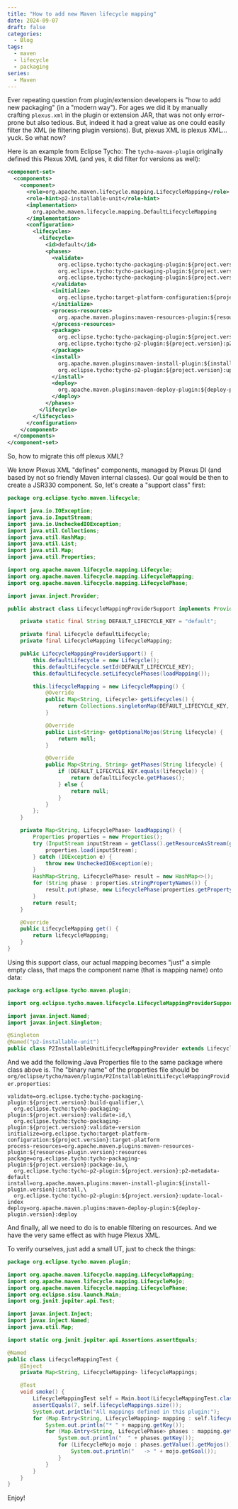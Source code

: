 ```yaml
---
title: "How to add new Maven lifecycle mapping"
date: 2024-09-07
draft: false
categories:
  - Blog
tags:
  - maven
  - lifecycle
  - packaging
series:
  - Maven
---
```


Ever repeating question from plugin/extension developers is "how to add new packaging" (in a "modern way"). 
For ages we did it by manually crafting `plexus.xml` in the plugin or extension JAR, that was not only error-prone 
but also tedious. But, indeed it had a great value as one could easily filter the XML (ie filtering plugin versions). 
But, plexus XML is plexus XML... yuck. So what now?

Here is an example from Eclipse Tycho: The `tycho-maven-plugin` originally defined this Plexus XML (and yes, it did 
filter for versions as well):

```xml
<component-set>
  <components>
    <component>
      <role>org.apache.maven.lifecycle.mapping.LifecycleMapping</role>
      <role-hint>p2-installable-unit</role-hint>
      <implementation>
        org.apache.maven.lifecycle.mapping.DefaultLifecycleMapping
      </implementation>
      <configuration>
        <lifecycles>
          <lifecycle>
            <id>default</id>
            <phases>
              <validate>
                org.eclipse.tycho:tycho-packaging-plugin:${project.version}:build-qualifier,
                org.eclipse.tycho:tycho-packaging-plugin:${project.version}:validate-id,
                org.eclipse.tycho:tycho-packaging-plugin:${project.version}:validate-version
              </validate>
              <initialize>
                org.eclipse.tycho:target-platform-configuration:${project.version}:target-platform
              </initialize>
              <process-resources>
                org.apache.maven.plugins:maven-resources-plugin:${resources-plugin.version}:resources
              </process-resources>
              <package>
                org.eclipse.tycho:tycho-packaging-plugin:${project.version}:package-iu,
                org.eclipse.tycho:tycho-p2-plugin:${project.version}:p2-metadata-default
              </package>
              <install>
                org.apache.maven.plugins:maven-install-plugin:${install-plugin.version}:install,
                org.eclipse.tycho:tycho-p2-plugin:${project.version}:update-local-index
              </install>
              <deploy>
                org.apache.maven.plugins:maven-deploy-plugin:${deploy-plugin.version}:deploy
              </deploy>
            </phases>
          </lifecycle>
        </lifecycles>
      </configuration>
    </component>
  </components>
</component-set>
```

So, how to migrate this off plexus XML? 

We know Plexus XML "defines" components, managed by Plexus DI (and based by not so friendly Maven internal classes).
Our goal would be then to create a JSR330 component. So, let's create a "support class" first:

```java
package org.eclipse.tycho.maven.lifecycle;

import java.io.IOException;
import java.io.InputStream;
import java.io.UncheckedIOException;
import java.util.Collections;
import java.util.HashMap;
import java.util.List;
import java.util.Map;
import java.util.Properties;

import org.apache.maven.lifecycle.mapping.Lifecycle;
import org.apache.maven.lifecycle.mapping.LifecycleMapping;
import org.apache.maven.lifecycle.mapping.LifecyclePhase;

import javax.inject.Provider;

public abstract class LifecycleMappingProviderSupport implements Provider<LifecycleMapping> {

    private static final String DEFAULT_LIFECYCLE_KEY = "default";

    private final Lifecycle defaultLifecycle;
    private final LifecycleMapping lifecycleMapping;

    public LifecycleMappingProviderSupport() {
        this.defaultLifecycle = new Lifecycle();
        this.defaultLifecycle.setId(DEFAULT_LIFECYCLE_KEY);
        this.defaultLifecycle.setLifecyclePhases(loadMapping());

        this.lifecycleMapping = new LifecycleMapping() {
            @Override
            public Map<String, Lifecycle> getLifecycles() {
                return Collections.singletonMap(DEFAULT_LIFECYCLE_KEY, defaultLifecycle);
            }

            @Override
            public List<String> getOptionalMojos(String lifecycle) {
                return null;
            }

            @Override
            public Map<String, String> getPhases(String lifecycle) {
                if (DEFAULT_LIFECYCLE_KEY.equals(lifecycle)) {
                    return defaultLifecycle.getPhases();
                } else {
                    return null;
                }
            }
        };
    }

    private Map<String, LifecyclePhase> loadMapping() {
        Properties properties = new Properties();
        try (InputStream inputStream = getClass().getResourceAsStream(getClass().getSimpleName() + ".properties")) {
            properties.load(inputStream);
        } catch (IOException e) {
            throw new UncheckedIOException(e);
        }
        HashMap<String, LifecyclePhase> result = new HashMap<>();
        for (String phase : properties.stringPropertyNames()) {
            result.put(phase, new LifecyclePhase(properties.getProperty(phase)));
        }
        return result;
    }

    @Override
    public LifecycleMapping get() {
        return lifecycleMapping;
    }
}
```

Using this support class, our actual mapping becomes "just" a simple empty class, that maps the component name (that
is mapping name) onto data:

```java
package org.eclipse.tycho.maven.plugin;

import org.eclipse.tycho.maven.lifecycle.LifecycleMappingProviderSupport;

import javax.inject.Named;
import javax.inject.Singleton;

@Singleton
@Named("p2-installable-unit")
public class P2InstallableUnitLifecycleMappingProvider extends LifecycleMappingProviderSupport {}
```

And we add the following Java Properties file to the same package where class above is. The "binary name" of 
the properties file should be `org/eclipse/tycho/maven/plugin/P2InstallableUnitLifecycleMappingProvider.properties`:

```properties
validate=org.eclipse.tycho:tycho-packaging-plugin:${project.version}:build-qualifier,\
  org.eclipse.tycho:tycho-packaging-plugin:${project.version}:validate-id,\
  org.eclipse.tycho:tycho-packaging-plugin:${project.version}:validate-version
initialize=org.eclipse.tycho:target-platform-configuration:${project.version}:target-platform
process-resources=org.apache.maven.plugins:maven-resources-plugin:${resources-plugin.version}:resources
package=org.eclipse.tycho:tycho-packaging-plugin:${project.version}:package-iu,\
  org.eclipse.tycho:tycho-p2-plugin:${project.version}:p2-metadata-default
install=org.apache.maven.plugins:maven-install-plugin:${install-plugin.version}:install,\
  org.eclipse.tycho:tycho-p2-plugin:${project.version}:update-local-index
deploy=org.apache.maven.plugins:maven-deploy-plugin:${deploy-plugin.version}:deploy
```

And finally, all we need to do is to enable filtering on resources. And we have the very same effect as with huge
Plexus XML.

To verify ourselves, just add a  small UT, just to check the things:

```java
package org.eclipse.tycho.maven.plugin;

import org.apache.maven.lifecycle.mapping.LifecycleMapping;
import org.apache.maven.lifecycle.mapping.LifecycleMojo;
import org.apache.maven.lifecycle.mapping.LifecyclePhase;
import org.eclipse.sisu.launch.Main;
import org.junit.jupiter.api.Test;

import javax.inject.Inject;
import javax.inject.Named;
import java.util.Map;

import static org.junit.jupiter.api.Assertions.assertEquals;

@Named
public class LifecycleMappingTest {
    @Inject
    private Map<String, LifecycleMapping> lifecycleMappings;

    @Test
    void smoke() {
        LifecycleMappingTest self = Main.boot(LifecycleMappingTest.class);
        assertEquals(7, self.lifecycleMappings.size());
        System.out.println("All mappings defined in this plugin:");
        for (Map.Entry<String, LifecycleMapping> mapping : self.lifecycleMappings.entrySet()) {
            System.out.println("* " + mapping.getKey());
            for (Map.Entry<String, LifecyclePhase> phases : mapping.getValue().getLifecycles().get("default").getLifecyclePhases().entrySet()) {
                System.out.println("  " + phases.getKey());
                for (LifecycleMojo mojo : phases.getValue().getMojos()) {
                    System.out.println("   -> " + mojo.getGoal());
                }
            }
        }
    }
}
```

Enjoy!
